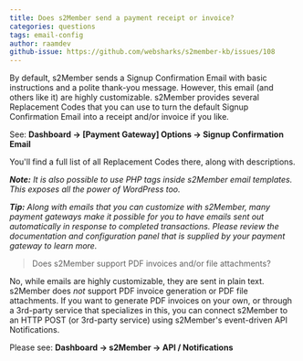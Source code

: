 ```yaml
---
title: Does s2Member send a payment receipt or invoice?
categories: questions
tags: email-config
author: raamdev
github-issue: https://github.com/websharks/s2member-kb/issues/108
---
```


By default, s2Member sends a Signup Confirmation Email with basic instructions and a polite thank-you message. However, this email (and others like it) are highly customizable. s2Member provides several Replacement Codes that you can use to turn the default Signup Confirmation Email into a receipt and/or invoice if you like.

See: **Dashboard → [Payment Gateway] Options → Signup Confirmation Email**

You'll find a full list of all Replacement Codes there, along with descriptions.

_**Note:** It is also possible to use PHP tags inside s2Member email templates. This exposes all the power of WordPress too._

_**Tip:** Along with emails that you can customize with s2Member, many payment gateways make it possible for you to have emails sent out automatically in response to completed transactions. Please review the documentation and configuration panel that is supplied by your payment gateway to learn more._

> Does s2Member support PDF invoices and/or file attachments?

No, while emails are highly customizable, they are sent in plain text. s2Member does _not_ support PDF invoice generation or PDF file attachments. If you want to generate PDF invoices on your own, or through a 3rd-party service that specializes in this, you can connect s2Member to an HTTP POST (or 3rd-party service) using s2Member's event-driven API Notifications.

Please see: **Dashboard → s2Member → API / Notifications**
